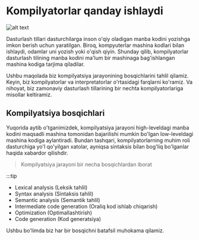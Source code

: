 # Kompilyatorlar qanday ishlaydi

![alt text](https://t2informatik.de/wp-content/uploads/2023/03/compiler.png)

Dasturlash tillari dasturchilarga inson o'qiy oladigan manba kodini yozishga imkon berish uchun yaratilgan. Biroq, kompyuterlar mashina kodlari bilan ishlaydi, odamlar uni yozish yoki o'qish qiyin. Shunday qilib, kompilyatorlar dasturlash tilining manba kodini ma'lum bir mashinaga bag'ishlangan mashina kodiga tarjima qiladilar.

Ushbu maqolada biz kompilyatsiya jarayonining bosqichlarini tahlil qilamiz. Keyin, biz kompilyatorlar va interpretatorlar o'rtasidagi farqlarni ko'ramiz. Va nihoyat, biz zamonaviy dasturlash tillarining bir nechta kompilyatorlariga misollar keltiramiz.

## Kompilyatsiya bosqichlari

Yuqorida aytib o'tganimizdek, kompilyatsiya jarayoni high-leveldagi manba kodini maqsadli mashina tomonidan bajarilishi mumkin bo'lgan low-leveldagi mashina kodiga aylantiradi. Bundan tashqari, kompilyatorlarning muhim roli dasturchiga yo'l qo'yilgan xatolar, ayniqsa sintaksis bilan bog'liq bo'lganlar haqida xabardor qilishdir.

> Kompilyatsiya jarayoni bir necha bosqichlardan iborat

:::tip
* Lexical analysis (Leksik tahlil)
* Syntax analysis (Sintaksis tahlil)
* Semantic analysis (Semantik tahlil)
* Intermediate code generation (Oraliq kod ishlab chiqarish)
* Optimization (Optimallashtirish)
* Code generation (Kod generatsiya)

Ushbu bo'limda biz har bir bosqichni batafsil muhokama qilamiz.